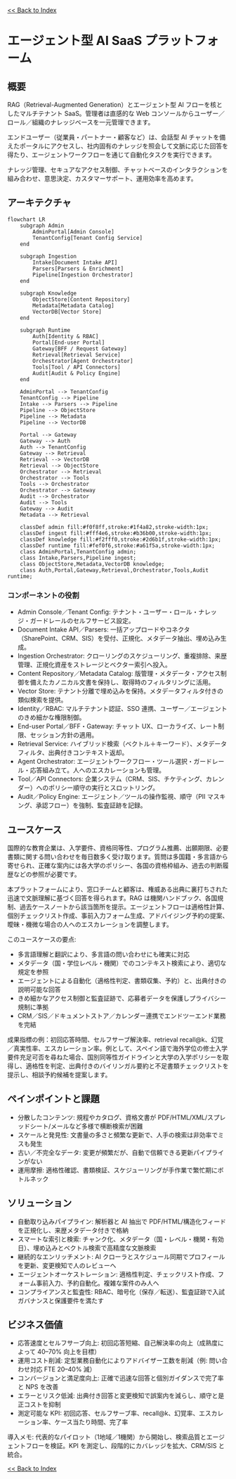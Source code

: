 [<< Back to Index](index-ja.html) 

# エージェント型 AI SaaS プラットフォーム

## 概要
RAG（Retrieval-Augmented Generation）とエージェント型 AI フローを核としたマルチテナント SaaS。管理者は直感的な Web コンソールからユーザー／ロール／組織のナレッジベースを一元管理できます。

エンドユーザー（従業員・パートナー・顧客など）は、会話型 AI チャットを備えたポータルにアクセスし、社内固有のナレッジを照会して文脈に応じた回答を得たり、エージェントワークフローを通じて自動化タスクを実行できます。

ナレッジ管理、セキュアなアクセス制御、チャットベースのインタラクションを組み合わせ、意思決定、カスタマーサポート、運用効率を高めます。

## アーキテクチャ

```mermaid
flowchart LR
	subgraph Admin
		AdminPortal[Admin Console]
		TenantConfig[Tenant Config Service]
	end

	subgraph Ingestion
		Intake[Document Intake API]
		Parsers[Parsers & Enrichment]
		Pipeline[Ingestion Orchestrator]
	end

	subgraph Knowledge
		ObjectStore[Content Repository]
		Metadata[Metadata Catalog]
		VectorDB[Vector Store]
	end

	subgraph Runtime
		Auth[Identity & RBAC]
		Portal[End-user Portal]
		Gateway[BFF / Request Gateway]
		Retrieval[Retrieval Service]
		Orchestrator[Agent Orchestrator]
		Tools[Tool / API Connectors]
		Audit[Audit & Policy Engine]
	end

	AdminPortal --> TenantConfig
	TenantConfig --> Pipeline
	Intake --> Parsers --> Pipeline
	Pipeline --> ObjectStore
	Pipeline --> Metadata
	Pipeline --> VectorDB

	Portal --> Gateway
	Gateway --> Auth
	Auth --> TenantConfig
	Gateway --> Retrieval
	Retrieval --> VectorDB
	Retrieval --> ObjectStore
	Orchestrator --> Retrieval
	Orchestrator --> Tools
	Tools --> Orchestrator
	Orchestrator --> Gateway
	Audit --> Orchestrator
	Audit --> Tools
	Gateway --> Audit
	Metadata --> Retrieval

	classDef admin fill:#f0f8ff,stroke:#1f4a82,stroke-width:1px;
	classDef ingest fill:#fff4e6,stroke:#b36b00,stroke-width:1px;
	classDef knowledge fill:#f2fff0,stroke:#2d6b1f,stroke-width:1px;
	classDef runtime fill:#fef0f6,stroke:#a61f5a,stroke-width:1px;
	class AdminPortal,TenantConfig admin;
	class Intake,Parsers,Pipeline ingest;
	class ObjectStore,Metadata,VectorDB knowledge;
	class Auth,Portal,Gateway,Retrieval,Orchestrator,Tools,Audit runtime;
```

### コンポーネントの役割
- Admin Console／Tenant Config: テナント・ユーザー・ロール・ナレッジ・ガードレールのセルフサービス設定。
- Document Intake API／Parsers: 一括アップロードやコネクタ（SharePoint、CRM、SIS）を受付、正規化、メタデータ抽出、埋め込み生成。
- Ingestion Orchestrator: クローリングのスケジューリング、重複排除、来歴管理、正規化資産をストレージとベクター索引へ投入。
- Content Repository／Metadata Catalog: 版管理・メタデータ・アクセス制御を備えたカノニカル文書を保持し、取得時のフィルタリングに活用。
- Vector Store: テナント分離で埋め込みを保持。メタデータフィルタ付きの類似検索を提供。
- Identity／RBAC: マルチテナント認証、SSO 連携、ユーザー／エージェントのきめ細かな権限制御。
- End-user Portal／BFF・Gateway: チャット UX、ローカライズ、レート制限、セッション方針の適用。
- Retrieval Service: ハイブリッド検索（ベクトル＋キーワード）、メタデータフィルタ、出典付きコンテキスト返却。
- Agent Orchestrator: エージェントワークフロー・ツール選択・ガードレール・応答組み立て。人へのエスカレーションも管理。
- Tool／API Connectors: 企業システム（CRM、SIS、チケティング、カレンダー）へのポリシー順守の実行とスロットリング。
- Audit／Policy Engine: エージェント／ツールの操作監視、順守（PII マスキング、承認フロー）を強制、監査証跡を記録。

## ユースケース
国際的な教育企業は、入学要件、資格同等性、プログラム推薦、出願期限、必要書類に関する問い合わせを毎日数多く受け取ります。質問は多国籍・多言語から寄せられ、正確な案内には各大学のポリシー、各国の資格枠組み、過去の判断履歴などの参照が必要です。

本プラットフォームにより、窓口チームと顧客は、権威ある出典に裏打ちされた迅速で文脈理解に基づく回答を得られます。RAG は機関ハンドブック、各国規制、過去ケースノートから該当箇所を提示。エージェントフローは適格性計算、個別チェックリスト作成、事前入力フォーム生成、アドバイジング予約の提案、曖昧・機微な場合の人へのエスカレーションを調整します。

このユースケースの要点:

- 多言語理解と翻訳により、多言語の問い合わせにも確実に対応
- メタデータ（国・学位レベル・機関）でのコンテキスト検索により、適切な規定を参照
- エージェントによる自動化（適格性判定、書類収集、予約）と、出典付きの説明可能な回答
- きめ細かなアクセス制御と監査証跡で、応募者データを保護しプライバシー規制に準拠
- CRM／SIS／ドキュメントストア／カレンダー連携でエンドツーエンド業務を完結

成果指標の例：初回応答時間、セルフサーブ解決率、retrieval recall@k、幻覚／真実性率、エスカレーション率。例として、スペイン語で海外学位の修士入学要件充足可否を尋ねた場合、国別同等性ガイドラインと大学の入学ポリシーを取得し、適格性を判定、出典付きのバイリンガル要約と不足書類チェックリストを提示し、相談予約候補を提案します。

## ペインポイントと課題

- 分散したコンテンツ: 規程やカタログ、資格文書が PDF/HTML/XML/スプレッドシート/メールなど多様で横断検索が困難
- スケールと発見性: 文書量の多さと頻繁な更新で、人手の検索は非効率でミスも発生
- 古い／不完全なデータ: 変更が頻繁だが、自動で信頼できる更新パイプラインがない
- 運用摩擦: 適格性確認、書類検証、スケジューリングが手作業で繁忙期にボトルネック

## ソリューション

- 自動取り込みパイプライン: 解析器と AI 抽出で PDF/HTML/構造化フィードを正規化し、来歴メタデータ付きで格納
- スマートな索引と検索: チャンク化、メタデータ（国・レベル・機関・有効日）、埋め込みとベクトル検索で高精度な文脈検索
- 継続的なエンリッチメント: AI クローラとスケジュール同期でプロフィールを更新、変更検知で人のレビューへ
- エージェントオーケストレーション: 適格性判定、チェックリスト作成、フォーム事前入力、予約自動化。複雑な案件のみ人へ
- コンプライアンスと監査性: RBAC、暗号化（保存／転送）、監査証跡で入試ガバナンスと保護要件を満たす

## ビジネス価値

- 応答速度とセルフサーブ向上: 初回応答短縮、自己解決率の向上（成熟度によって 40–70% 向上を目標）
- 運用コスト削減: 定型業務自動化によりアドバイザー工数を削減（例: 問い合わせ対応 FTE 20–40% 減）
- コンバージョンと満足度向上: 正確で迅速な回答と個別ガイダンスで完了率と NPS を改善
- エラーとリスク低減: 出典付き回答と変更検知で誤案内を減らし、順守と是正コストを抑制
- 測定可能な KPI: 初回応答、セルフサーブ率、recall@k、幻覚率、エスカレーション率、ケース当たり時間、完了率

導入メモ: 代表的なパイロット（1地域／1機関）から開始し、検索品質とエージェントフローを検証。KPI を測定し、段階的にカバレッジを拡大、CRM/SIS と統合。

[<< Back to Index](index-ja.html)